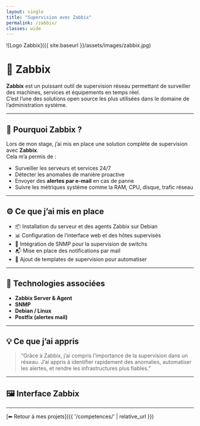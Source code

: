 ```yaml
---
layout: single
title: "Supervision avec Zabbix"
permalink: /zabbix/
classes: wide
---
```

![Logo Zabbix]({{ site.baseurl }}/assets/images/zabbix.jpg)

# 📡 Zabbix

**Zabbix** est un puissant outil de supervision réseau permettant de surveiller des machines, services et équipements en temps réel.  
C’est l’une des solutions open source les plus utilisées dans le domaine de l’administration système.

---

## 🧠 Pourquoi Zabbix ?

Lors de mon stage, j’ai mis en place une solution complète de supervision avec **Zabbix**.  
Cela m’a permis de :

- Surveiller les serveurs et services 24/7
- Détecter les anomalies de manière proactive
- Envoyer des **alertes par e-mail** en cas de panne
- Suivre les métriques système comme la RAM, CPU, disque, trafic réseau

---

## ⚙️ Ce que j’ai mis en place

- 📦 Installation du serveur et des agents Zabbix sur Debian
- 📊 Configuration de l’interface web et des hôtes supervisés
- 📡 Intégration de SNMP pour la supervision de switchs
- 📬 Mise en place des notifications par mail
- 📁 Ajout de templates de supervision pour automatiser

---

## 🧩 Technologies associées

- **Zabbix Server & Agent**
- **SNMP**
- **Debian / Linux**
- **Postfix (alertes mail)**

---

## 💡 Ce que j’ai appris

> “Grâce à Zabbix, j’ai compris l’importance de la supervision dans un réseau. J’ai appris à identifier rapidement des anomalies, automatiser les alertes, et rendre les infrastructures plus fiables.”

---

## 🖼️ Interface Zabbix

---

[⬅ Retour à mes projets]({{ '/competences/' | relative_url }})
